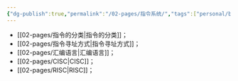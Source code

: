 ```yaml
---
{"dg-publish":true,"permalink":"/02-pages/指令系统/","tags":["personal/blog","计算机组成原理/指令系统"]}
---
```


- [[02-pages/指令的分类\|指令的分类]]；
- [[02-pages/指令寻址方式\|指令寻址方式]]；
- [[02-pages/汇编语言\|汇编语言]]；
- [[02-pages/CISC\|CISC]]；
- [[02-pages/RISC\|RISC]]；